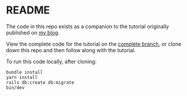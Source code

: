 # README

The code in this repo exists as a companion to the tutorial originally published on [my blog](https://www.colby.so/posts/building-modal-forms-with-turbo-streams).

View the complete code for the tutorial on the [complete branch](https://github.com/DavidColby/turbo-stream-modals/tree/complete), or clone down this repo and then follow along with the tutorial.

To run this code locally, after cloning:

```
bundle install
yarn install
rails db:create db:migrate
bin/dev
```
